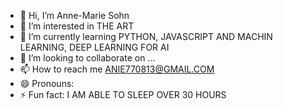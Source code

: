 - 👋 Hi, I’m Anne-Marie Sohn
- 👀 I’m interested in THE ART
- 🌱 I’m currently learning PYTHON, JAVASCRIPT AND MACHIN LEARNING, DEEP LEARNING FOR AI
- 💞️ I’m looking to collaborate on ...
- 📫 How to reach me ANIE770813@GMAIL.COM
- 😄 Pronouns: 
- ⚡ Fun fact: I AM ABLE TO SLEEP OVER 30 HOURS 

<!---
maria770813/maria770813 is a ✨ special ✨ repository because its `README.md` (this file) appears on your GitHub profile.
You can click the Preview link to take a look at your changes.
--->
